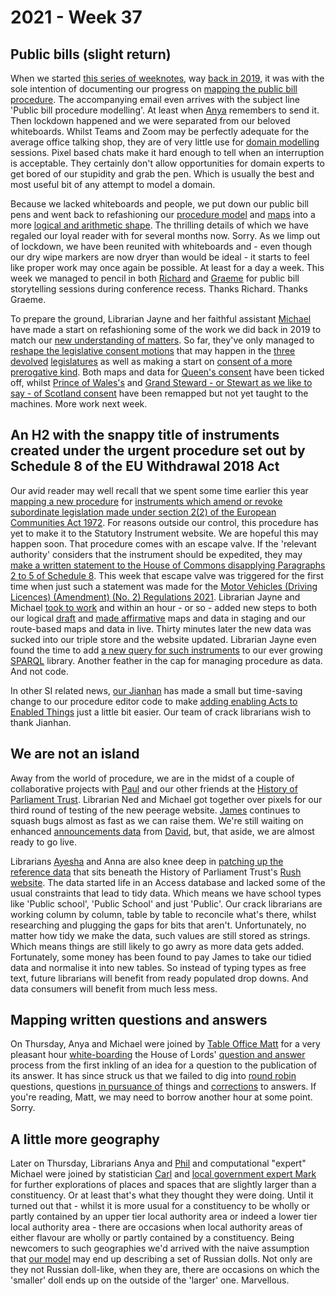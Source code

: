 # 2021 - Week 37

## Public bills (slight return)

When we started [this series of weeknotes](https://ukparliament.github.io/ontologies/meta/weeknotes/), way [back in 2019](https://ukparliament.github.io/ontologies/meta/weeknotes/2019/22/), it was with the sole intention of documenting our progress on [mapping the public bill procedure](https://ukparliament.github.io/ontologies/procedure/flowcharts/bills/public-bill.pdf). The accompanying email even arrives with the subject line 'Public bill procedure modelling'. At least when [Anya](https://twitter.com/bitten_) remembers to send it. Then lockdown happened and we were separated from our beloved whiteboards. Whilst Teams and Zoom may be perfectly adequate for the average office talking shop, they are of very little use for [domain modelling](https://en.wikipedia.org/wiki/Domain_model) sessions. Pixel based chats make it hard enough to tell when an interruption is acceptable. They certainly don't allow opportunities for domain experts to get bored of our stupidity and grab the pen. Which is usually the best and most useful bit of any attempt to model a domain.

Because we lacked whiteboards and people, we put down our public bill pens and went back to refashioning our [procedure model](https://ukparliament.github.io/ontologies/procedure/procedure-ontology.html) and [maps](https://ukparliament.github.io/ontologies/procedure/procedure-ontology.html#maps) into a more [logical and arithmetic shape](https://ukparliament.github.io/ontologies/procedure/maps/). The thrilling details of which we have regaled our loyal reader with for several months now. Sorry. As we limp out of lockdown, we have been reunited with whiteboards and - even though our dry wipe markers are now dryer than would be ideal - it starts to feel like proper work may once again be possible. At least for a day a week. This week we managed to pencil in both [Richard](https://twitter.com/Richard24235966) and [Graeme](https://twitter.com/woodstockjag) for public bill storytelling sessions during conference recess. Thanks Richard. Thanks Graeme.

To prepare the ground, Librarian Jayne and her faithful assistant [Michael](https://twitter.com/fantasticlife) have made a start on refashioning some of the work we did back in 2019 to match our [new understanding of matters](https://ukparliament.github.io/ontologies/procedure/flowcharts/meta/design-notes/with-step-types/). So far, they've only managed to [reshape the legislative consent motions](https://trello.com/c/3EHEcay8/191-public-bill-migration-to-new-model-legislative-consent) that may happen in the [three](https://ukparliament.github.io/ontologies/procedure/maps/primary-legislation/components/devolved-legislature-consent/northern-ireland-assembly/northern-ireland-assembly-consent.pdf) [devolved](https://ukparliament.github.io/ontologies/procedure/maps/primary-legislation/components/devolved-legislature-consent/welsh-parliament/welsh-parliament-consent.pdf) [legislatures](https://ukparliament.github.io/ontologies/procedure/maps/primary-legislation/components/devolved-legislature-consent/scottish-parliament/scottish-parliament-consent.pdf) as well as making a start on [consent of a more prerogative kind](https://trello.com/c/w653Y9Uv/192-public-bill-migration-to-new-model-prerogorative-consents). Both maps and data for [Queen's consent](https://ukparliament.github.io/ontologies/procedure/maps/primary-legislation/components/prerogative-consent/queens-consent/queens-consent.pdf) have been ticked off, whilst [Prince of Wales's](https://ukparliament.github.io/ontologies/procedure/maps/primary-legislation/components/prerogative-consent/prince-of-wales-consent/prince-of-wales-consent.pdf) and [Grand Steward - or Stewart as we like to say - of Scotland consent](https://ukparliament.github.io/ontologies/procedure/maps/primary-legislation/components/prerogative-consent/grand-steward-of-scotlands-consent/grand-steward-of-scotlands-consent.pdf) have been remapped but not yet taught to the machines. More work next week.

## An H2 with the snappy title of instruments created under the urgent procedure set out by Schedule 8 of the EU Withdrawal 2018 Act

Our avid reader may well recall that we spent some time earlier this year [mapping a new procedure](https://ukparliament.github.io/ontologies/procedure/maps/secondary-legislation/published-drafts-under-euwa/published-drafts-under-euwa.pdf) for [instruments which amend or revoke subordinate legislation made under section 2(2) of the European Communities Act 1972](https://www.legislation.gov.uk/ukpga/2018/16/schedule/8/enacted#schedule-8-paragraph-14). For reasons outside our control, this procedure has yet to make it to the Statutory Instrument website. We are hopeful this may happen soon. That procedure comes with an escape valve. If the 'relevant authority' considers that the instrument should be expedited, they may [make a written statement to the House of Commons disapplying Paragraphs 2 to 5 of Schedule 8](https://www.legislation.gov.uk/ukpga/2018/16/schedule/8/enacted#schedule-8-paragraph-14-6). This week that escape valve was triggered for the first time when just such a statement was made for the [Motor Vehicles (Driving Licences) (Amendment) (No. 2) Regulations 2021](https://statutoryinstruments.parliament.uk/timeline/bPmqor5J/SI-2021/). Librarian Jayne and Michael [took to work](https://trello.com/c/gfZdFA4l/197-instrument-created-under-the-urgent-procedure-of-schedule-8-of-the-eu-withdrawal-2018-act) and within an hour - or so - added new steps to both our logical [draft](https://ukparliament.github.io/ontologies/procedure/maps/secondary-legislation/statutory-instruments/affirmative-procedures/draft/draft-affirmative.pdf) and [made affirmative](https://ukparliament.github.io/ontologies/procedure/maps/secondary-legislation/statutory-instruments/affirmative-procedures/made/made-affirmative.pdf) maps and data in staging and our route-based maps and data in live. Thirty minutes later the new data was sucked into our triple store and the website updated. Librarian Jayne even found the time to add [a new query for such instruments](https://ukparliament.github.io/ontologies/procedure/meta/queries/instrument-types/statutory-instruments/#affirmative-instruments-laid-under-paragraph-146-of-schedule-8-of-the-european-union-withdrawal-act-2018) to our ever growing [SPARQL](https://en.wikipedia.org/wiki/SPARQL) library. Another feather in the cap for managing procedure as data. And not code.

In other SI related news, [our Jianhan](https://twitter.com/jianhanzhu) has made a small but time-saving change to our procedure editor code to make [adding enabling Acts to Enabled Things](https://trello.com/c/KhLwf41i/196-adding-acts-to-enabledthings-from-solr) just a little bit easier. Our team of crack librarians wish to thank Jianhan.

## We are not an island

Away from the world of procedure, we are in the midst of a couple of collaborative projects with [Paul](https://twitter.com/pseaward1) and our other friends at the [History of Parliament Trust](https://www.historyofparliamentonline.org/). Librarian Ned and Michael got together over pixels for our third round of testing of the new peerage website. [James](https://twitter.com/jamesjefferies) continues to squash bugs almost as fast as we can raise them. We're still waiting on enhanced [announcements data](https://api.parliament.uk/peerages/announcement-types) from [David](https://twitter.com/clerkly), but, that aside, we are almost ready to go live.

Librarians [Ayesha](https://twitter.com/askalibrarylady) and Anna are also knee deep in [patching up the reference data](https://trello.com/b/4JA1hW6I/rush-data-2020) that sits beneath the History of Parliament Trust's [Rush website](https://membersafter1832.historyofparliamentonline.org/). The data started life in an Access database and lacked some of the usual constraints that lead to tidy data. Which means we have school types like 'Public school', 'Public School' and just 'Public'. Our crack librarians are working column by column, table by table to reconcile what's there, whilst researching and plugging the gaps for bits that aren't. Unfortunately, no matter how tidy we make the data, such values are still stored as strings. Which means things are still likely to go awry as more data gets added. Fortunately, some money has been found to pay James to take our tidied data and normalise it into new tables. So instead of typing types as free text, future librarians will benefit from ready populated drop downs. And data consumers will benefit from much less mess.

## Mapping written questions and answers

On Thursday, Anya and Michael were joined by [Table Office Matt](https://twitter.com/MattKorris) for a very pleasant hour [white-boarding](https://twitter.com/fantasticlife/status/1438475219283349504) the House of Lords' [question and answer](https://ukparliament.github.io/ontologies/question-and-answer/question-and-answer-ontology.html) process from the first inkling of an idea for a question to the publication of its answer. It has since struck us that we failed to dig into [round robin](https://ukparliament.github.io/ontologies/question-and-answer/question-and-answer-ontology.html#d4e661) questions, questions [in pursuance of](https://ukparliament.github.io/ontologies/question-and-answer/question-and-answer-ontology.html#d4e209) things and [corrections](https://ukparliament.github.io/ontologies/question-and-answer/question-and-answer-ontology.html#d4e532) to answers. If you're reading, Matt, we may need to borrow another hour at some point. Sorry.

## A little more geography

Later on Thursday, Librarians Anya and [Phil](https://twitter.com/philbgorman) and computational "expert" Michael were joined by statistician [Carl](https://twitter.com/carlbaker) and [local government expert Mark](https://twitter.com/MarkSandford3) for further explorations of places and spaces that are slightly larger than a constituency. Or at least that's what they thought they were doing. Until it turned out that - whilst it is more usual for a constituency to be wholly or partly contained by an upper tier local authority area or indeed a lower tier local authority area - there are occasions when local authority areas of either flavour are wholly or partly contained by a constituency. Being newcomers to such geographies we'd arrived with the naive assumption that [our model](https://github.com/ukparliament/ontologies/blob/master/meta/relational/geographies/geographies.pdf) may end up describing a set of Russian dolls. Not only are they not Russian doll-like, when they are, there are occasions on which the 'smaller' doll ends up on the outside of the 'larger' one. Marvellous.